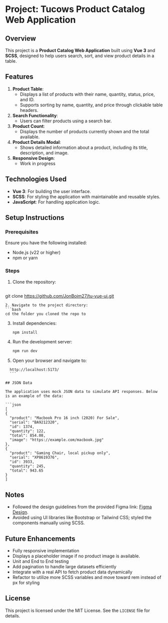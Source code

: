 # Project: Tucows Product Catalog Web Application

## Overview

This project is a **Product Catalog Web Application** built using **Vue 3** and **SCSS**, designed to help users search, sort, and view product details in a table.

## Features

1. **Product Table**:
   - Displays a list of products with their name, quantity, status, price, and ID.
   - Supports sorting by name, quantity, and price through clickable table headers.
2. **Search Functionality**:
   - Users can filter products using a search bar.
3. **Product Count**:
   - Displays the number of products currently shown and the total available.
4. **Product Details Modal**:
   - Shows detailed information about a product, including its title, description, and image.
5. **Responsive Design**:
   - Work in progress


## Technologies Used

- **Vue 3**: For building the user interface.
- **SCSS**: For styling the application with maintainable and reusable styles.
- **JavaScript**: For handling application logic.


## Setup Instructions

### Prerequisites

Ensure you have the following installed:

- Node.js (v22 or higher)
- npm or yarn

### Steps

1. Clone the repository:
   ```bash
  git clone https://github.com/JonBoim27/tu-vue-ui.git
   ```
2. Navigate to the project directory:
   ```bash
   cd the folder you cloned the repo to
   ```
3. Install dependencies:
   ```bash
   npm install
   ```
4. Run the development server:
   ```bash
   npm run dev
   ```
5. Open your browser and navigate to:
  ```
    http://localhost:5173/
    ```

## JSON Data

The application uses mock JSON data to simulate API responses. Below is an example of the data:

```json
[
  {
    "product": "Macbook Pro 16 inch (2020) For Sale",
    "serial": "BA9212320",
    "id": 1374,
    "quantity": 122,
    "total": 854.08,
    "image": "https://example.com/macbook.jpg"
  },
  {
    "product": "Gaming Chair, local pickup only",
    "serial": "XP8619376",
    "id": 3933,
    "quantity": 245,
    "total": 943.65
  }
]
```

## Notes

- Followed the design guidelines from the provided Figma link: [Figma Design](https://www.figma.com/file/qcDdHgyNuZ0M1Qp3JUdrPa/Storm).
- Avoided using UI libraries like Bootstrap or Tailwind CSS; styled the components manually using SCSS.

## Future Enhancements

- Fully responsive implementation
- Displays a placeholder image if no product image is available.
- Unit and End to End testing
- Add pagination to handle large datasets efficiently
- Integrate with a real API to fetch product data dynamically
- Refactor to utilize more SCSS variables and move toward rem instead of px for styling

## License

This project is licensed under the MIT License. See the `LICENSE` file for details.